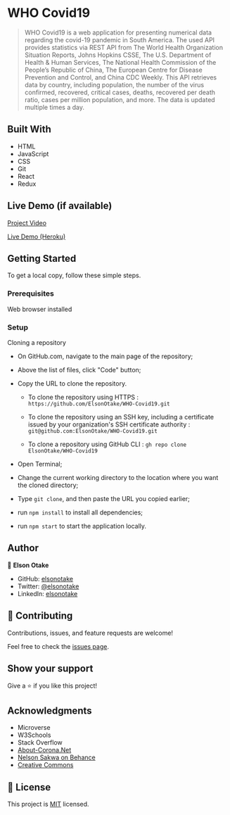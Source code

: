# WHO Covid19

>WHO Covid19 is a web application for presenting numerical data regarding the covid-19 pandemic in South America. The used API provides statistics via REST API from The World Health Organization Situation Reports, Johns Hopkins CSSE, The U.S. Department of Health & Human Services, The National Health Commission of the People’s Republic of China, The European Centre for Disease Prevention and Control, and China CDC Weekly. This API retrieves data by country, including population, the number of the virus confirmed, recovered, critical cases, deaths, recovered per death ratio, cases per million population, and more. The data is updated multiple times a day.


## Built With

- HTML
- JavaScript
- CSS
- Git
- React
- Redux


## Live Demo (if available)

[Project Video](https://www.loom.com/share/c30711a8f5e74e9298f9869a61d1313a)

[Live Demo (Heroku)](https://elsonotake-who-covid19.herokuapp.com/)


## Getting Started

To get a local copy, follow these simple steps.

### Prerequisites

Web browser installed

### Setup

Cloning a repository

- On GitHub.com, navigate to the main page of the repository;

- Above the list of files, click "Code" button;

- Copy the URL to clone the repository. 

  - To clone the repository using HTTPS : `https://github.com/ElsonOtake/WHO-Covid19.git`

  - To clone the repository using an SSH key, including a certificate issued by your organization's SSH certificate authority : `git@github.com:ElsonOtake/WHO-Covid19.git`

  - To clone a repository using GitHub CLI : `gh repo clone ElsonOtake/WHO-Covid19`

- Open Terminal;

- Change the current working directory to the location where you want the cloned directory;

- Type `git clone`, and then paste the URL you copied earlier;

- run `npm install` to install all dependencies;

- run `npm start` to start the application locally.


## Author

👤 **Elson Otake**

- GitHub: [elsonotake](https://github.com/elsonotake)
- Twitter: [@elsonotake](https://twitter.com/elsonotake)
- LinkedIn: [elsonotake](https://linkedin.com/in/elsonotake)


## 🤝 Contributing

Contributions, issues, and feature requests are welcome!

Feel free to check the [issues page](../../issues/).


## Show your support

Give a ⭐️ if you like this project!


## Acknowledgments

- Microverse
- W3Schools
- Stack Overflow
- [About-Corona.Net](https://about-corona.net/)
- [Nelson Sakwa on Behance](https://www.behance.net/sakwadesignstudio)
- [Creative Commons](https://creativecommons.org/licenses/by-nc/4.0/)


## 📝 License

This project is [MIT](https://github.com/ElsonOtake/) licensed.
